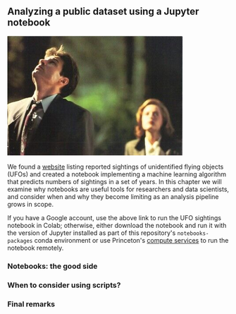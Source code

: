 ## Analyzing a public dataset using a Jupyter notebook ##

![](../resources/mulder-scully.jpeg)


We found a [website](https://nuforc.org/databank/) listing reported sightings of unidentified flying objects (UFOs)
and created a notebook implementing a machine learning algorithm that predicts numbers of sightings in a set of years.
In this chapter we will examine why notebooks are useful tools for researchers and data scientists, and consider when
and why they become limiting as an analysis pipeline grows in scope.

If you have a Google account, use the above link to run the UFO sightings notebook in Colab; otherwise, either download
the notebook and run it with the version of Jupyter installed as part of this repository's `notebooks-packages` conda
environment or use Princeton's
[compute services](https://researchcomputing.princeton.edu/support/knowledge-base/jupyter) to run the notebook remotely.


### Notebooks: the good side ###


### When to consider using scripts? ###


### Final remarks ###
